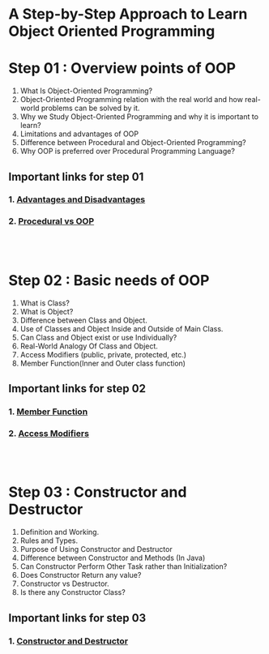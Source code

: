 
# A Step-by-Step Approach to Learn Object Oriented Programming

# Step 01 : Overview points of OOP

1. What Is Object-Oriented Programming?
2. Object-Oriented Programming relation with the real world and how real-world problems can be solved by it.
3. Why we Study Object-Oriented Programming and why it is important to learn?
4. Limitations and advantages of OOP
5. Difference between Procedural and Object-Oriented Programming?
6. Why OOP is preferred over Procedural Programming Language?

## Important links for step 01
### 1. [Advantages and Disadvantages](https://www.linkedin.com/advice/1/what-advantages-disadvantages-object-oriented-k0nlf)
### 2. [Procedural vs OOP](https://www.geeksforgeeks.org/differences-between-procedural-and-object-oriented-programming/)

<br><br>

# Step 02 : Basic needs of OOP

1. What is Class?
2. What is Object?
3. Difference between Class and Object.
4. Use of Classes and Object Inside and Outside of Main Class.
5. Can Class and Object exist or use Individually?
6. Real-World Analogy Of Class and Object.
7. Access Modifiers (public, private, protected, etc.)
8. Member Function(Inner and Outer class function)

## Important links for step 02

### 1. [Member Function](https://www.trytoprogram.com/cplusplus-programming/class-and-functions/)
### 2. [Access Modifiers](https://www.trytoprogram.com/cplusplus-programming/access-specifiers/)
<br><br>
# Step 03 : Constructor and Destructor 

1. Definition and Working.
2. Rules and Types.
3. Purpose of Using Constructor and Destructor
4. Difference between Constructor and Methods (In Java)
5. Can Constructor Perform Other Task rather than Initialization?
6. Does Constructor Return any value?
7. Constructor vs Destructor.
8. Is there any Constructor Class?

## Important links for step 03

### 1. [Constructor and Destructor](https://www.geeksforgeeks.org/constructors-c/)